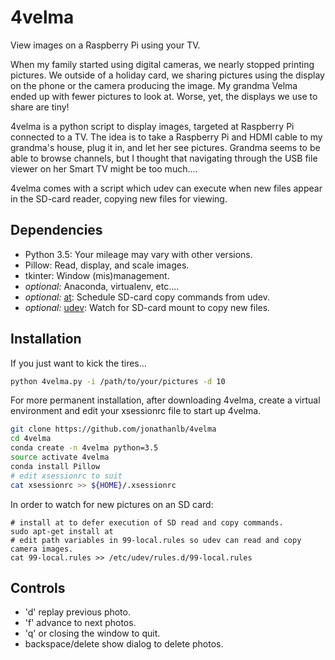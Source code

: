 # 4velma
View images on a Raspberry Pi using your TV.

When my family started using digital cameras, we nearly stopped printing pictures. We outside of a holiday card, we sharing pictures using the display on the phone or the camera producing the image. My grandma Velma ended up with fewer pictures to look at.  Worse, yet, the displays we use to share are tiny!

4velma is a python script to display images, targeted at Raspberry Pi connected to a TV.  The idea is to take a Raspberry Pi and HDMI cable to my grandma's house, plug it in, and let her see pictures.  Grandma seems to be able to browse channels, but I thought that navigating through the USB file viewer on her Smart TV might be too much....

4velma comes with a script which udev can execute when new files appear in the SD-card reader, copying new files for viewing.

## Dependencies
- Python 3.5:  Your mileage may vary with other versions.
- Pillow:  Read, display, and scale images.
- tkinter: Window (mis)management.
- *optional:* Anaconda, virtualenv, etc....
- *optional:* [at](https://en.wikipedia.org/wiki/At_(Unix)): Schedule SD-card copy commands from udev.
- *optional:* [udev](https://en.wikipedia.org/wiki/Udev): Watch for SD-card mount to copy new files.

## Installation
If you just want to kick the tires...

```sh
python 4velma.py -i /path/to/your/pictures -d 10
```

For more permanent installation, after downloading 4velma, create a virtual environment and edit your xsessionrc file to start up 4velma.


```sh
git clone https://github.com/jonathanlb/4velma
cd 4velma
conda create -n 4velma python=3.5
source activate 4velma
conda install Pillow
# edit xsessionrc to suit
cat xsessionrc >> ${HOME}/.xsessionrc
```

In order to watch for new pictures on an SD card:

```
# install at to defer execution of SD read and copy commands.
sudo apt-get install at
# edit path variables in 99-local.rules so udev can read and copy camera images.
cat 99-local.rules >> /etc/udev/rules.d/99-local.rules
```

## Controls

- 'd' replay previous photo.
- 'f' advance to next photos.
- 'q' or closing the window to quit.
- backspace/delete show dialog to delete photos.